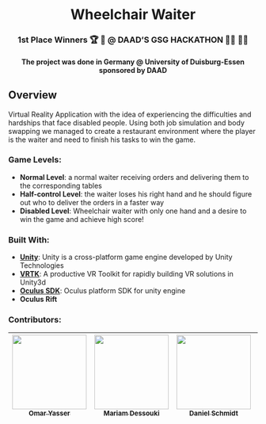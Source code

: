 <h1 align=center> Wheelchair Waiter </h1>
<h3 align=center> 1st Place Winners 🏆 🏅 @ DAAD’S GSG HACKATHON 👨‍💻 👩‍💻</h3>
<h4 align=center> The project was done in Germany @ University of Duisburg-Essen sponsored by DAAD </h4>

## Overview
Virtual Reality Application with the idea of experiencing the difficulties and hardships that face disabled people.
Using both job simulation and body swapping we managed to create a restaurant environment where the player is the waiter and need to finish his tasks to win the game.

### Game Levels:
- **Normal Level**: a normal waiter receiving orders and delivering them to the corresponding tables
- **Half-control Level**: the waiter loses his right hand and he should figure out who to deliver the orders in a faster way
- **Disabled Level**: Wheelchair waiter with only one hand and a desire to win the game and achieve high score!


### Built With:
- [**Unity**](https://unity3d.com/): Unity is a cross-platform game engine developed by Unity Technologies
- [**VRTK**](https://github.com/thestonefox/VRTK): A productive VR Toolkit for rapidly building VR solutions in Unity3d
- [**Oculus SDK**](https://developer.oculus.com/): Oculus platform SDK for unity engine
- **Oculus Rift**

### Contributors:

| [<img src="https://avatars0.githubusercontent.com/u/13997703" width="150px;" height="150px;"/><br /><sub><b>Omar Yasser</b></sub>](https://github.com/omaryasser) | [<img src="https://avatars0.githubusercontent.com/u/36165800" width="150px;" height="150px;"/><br /><sub><b>Mariam Dessouki</b></sub>](https://github.com/Mariam-Dessouki) | [<img src="https://avatars0.githubusercontent.com/u/41695087" width="150px;" height="150px;"/><br /><sub><b>Daniel Schmidt</b></sub>](https://github.com/DanielSchmidt123) | [<img src="https://avatars0.githubusercontent.com/u/18689888" width="150px;" height="150px;"/><br /><sub><b>Amr M. Kayid</b></sub>](https://github.com/AmrMKayid)|
| :---: | :---: | :---: | :---: |
